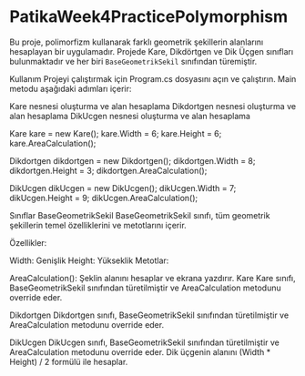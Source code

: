 # PatikaWeek4PracticePolymorphism

Bu proje, polimorfizm kullanarak farklı geometrik şekillerin alanlarını hesaplayan bir uygulamadır. Projede Kare, Dikdörtgen ve Dik Üçgen sınıfları bulunmaktadır ve her biri `BaseGeometrikSekil` sınıfından türemiştir.

Kullanım
Projeyi çalıştırmak için Program.cs dosyasını açın ve çalıştırın. Main metodu aşağıdaki adımları içerir:

Kare nesnesi oluşturma ve alan hesaplama
Dikdortgen nesnesi oluşturma ve alan hesaplama
DikUcgen nesnesi oluşturma ve alan hesaplama

Kare kare = new Kare();
kare.Width = 6;
kare.Height = 6;
kare.AreaCalculation();

Dikdortgen dikdortgen = new Dikdortgen();
dikdortgen.Width = 8;
dikdortgen.Height = 3;
dikdortgen.AreaCalculation();

DikUcgen dikUcgen = new DikUcgen();
dikUcgen.Width = 7;
dikUcgen.Height = 9;
dikUcgen.AreaCalculation();


Sınıflar
BaseGeometrikSekil
BaseGeometrikSekil sınıfı, tüm geometrik şekillerin temel özelliklerini ve metotlarını içerir.

Özellikler:

Width: Genişlik
Height: Yükseklik
Metotlar:

AreaCalculation(): Şeklin alanını hesaplar ve ekrana yazdırır.
Kare
Kare sınıfı, BaseGeometrikSekil sınıfından türetilmiştir ve AreaCalculation metodunu override eder.

Dikdortgen
Dikdortgen sınıfı, BaseGeometrikSekil sınıfından türetilmiştir ve AreaCalculation metodunu override eder.

DikUcgen
DikUcgen sınıfı, BaseGeometrikSekil sınıfından türetilmiştir ve AreaCalculation metodunu override eder. Dik üçgenin alanını (Width * Height) / 2 formülü ile hesaplar.
